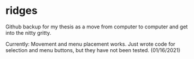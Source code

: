 # ridges
Github backup for my thesis as a move from computer to computer and get into the nitty gritty.

Currently: Movement and menu placement works. Just wrote code for selection and menu buttons, but they have not been tested. (01/16/2021)
